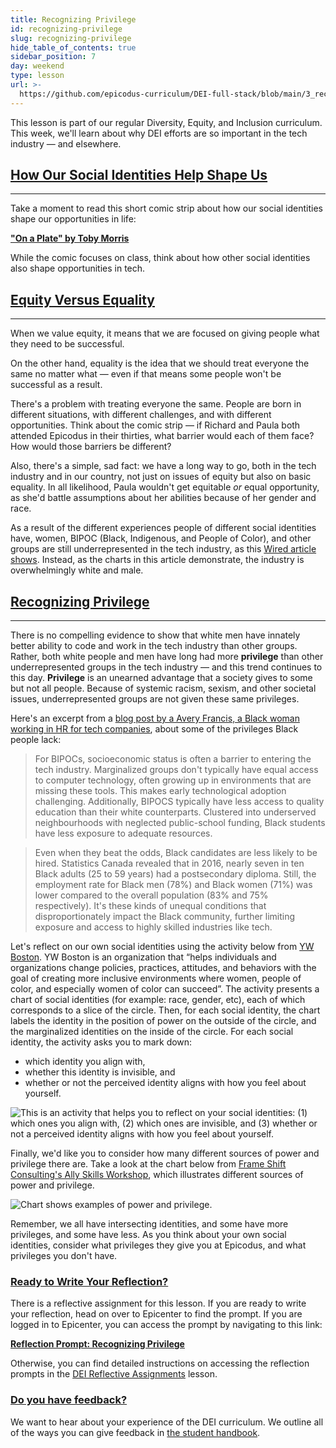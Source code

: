 ```yaml
---
title: Recognizing Privilege
id: recognizing-privilege
slug: recognizing-privilege
hide_table_of_contents: true
sidebar_position: 7
day: weekend
type: lesson
url: >-
  https://github.com/epicodus-curriculum/DEI-full-stack/blob/main/3_recognizing_privilege.md
---
```


This lesson is part of our regular Diversity, Equity, and Inclusion curriculum. This week, we'll learn about why DEI efforts are so important in the tech industry — and elsewhere.

## [How Our Social Identities Help Shape Us](#how-our-social-identities-help-shape-us)

---

Take a moment to read this short comic strip about how our social identities shape our opportunities in life:

**<span class="glyphicon glyphicon-link"></span> ["On a Plate" by Toby Morris](https://www.rnz.co.nz/news/the-wireless/373065/the-pencilsword-on-a-plate)** 

While the comic focuses on class, think about how other social identities also shape opportunities in tech.

## [Equity Versus Equality](#equity-versus-equality)

---

When we value equity, it means that we are focused on giving people what they need to be successful.

On the other hand, equality is the idea that we should treat everyone the same no matter what — even if that means some people won't be successful as a result.

There's a problem with treating everyone the same. People are born in different situations, with different challenges, and with different opportunities. Think about the comic strip — if Richard and Paula both attended Epicodus in their thirties, what barrier would each of them face? How would those barriers be different?

Also, there's a simple, sad fact: we have a long way to go, both in the tech industry and in our country, not just on issues of equity but also on basic equality. In all likelihood, Paula wouldn't get equitable _or_ equal opportunity, as she'd battle assumptions about her abilities because of her gender and race.

As a result of the different experiences people of different social identities have, women, BIPOC (Black, Indigenous, and People of Color), and other groups are still underrepresented in the tech industry, as this [Wired article shows](https://www.wired.com/story/five-years-tech-diversity-reports-little-progress/). Instead, as the charts in this article demonstrate, the industry is overwhelmingly white and male.

## [Recognizing Privilege](#recognizing-privilege)

---

There is no compelling evidence to show that white men have innately better ability to code and work in the tech industry than other groups. Rather, both white people and men have long had more **privilege** than other underrepresented groups in the tech industry — and this trend continues to this day. **Privilege** is an unearned advantage that a society gives to some but not all people. Because of systemic racism, sexism, and other societal issues, underrepresented groups are not given these same privileges.

Here's an excerpt from a [blog post by a Avery Francis, a Black woman working in HR for tech companies](https://blog.usejournal.com/the-black-experience-what-being-black-in-tech-really-feels-like-e3574ba28280), about some of the privileges Black people lack:

> For BIPOCs, socioeconomic status is often a barrier to entering the tech industry. Marginalized groups don't typically have equal access to computer technology, often growing up in environments that are missing these tools. This makes early technological adoption challenging. Additionally, BIPOCS typically have less access to quality education than their white counterparts. Clustered into underserved neighbourhoods with neglected public-school funding, Black students have less exposure to adequate resources.

> Even when they beat the odds, Black candidates are less likely to be hired. Statistics Canada revealed that in 2016, nearly seven in ten Black adults (25 to 59 years) had a postsecondary diploma. Still, the employment rate for Black men (78%) and Black women (71%) was lower compared to the overall population (83% and 75% respectively). It's these kinds of unequal conditions that disproportionately impact the Black community, further limiting exposure and access to highly skilled industries like tech.

Let's reflect on our own social identities using the activity below from [YW Boston](https://www.ywboston.org/about-us/). YW Boston is an organization that “helps individuals and organizations change policies, practices, attitudes, and behaviors with the goal of creating more inclusive environments where women, people of color, and especially women of color can succeed”. The activity presents a chart of social identities (for example: race, gender, etc), each of which corresponds to a slice of the circle. Then, for each social identity, the chart labels the identity in the position of power on the outside of the circle, and the marginalized identities on the inside of the circle. For each social identity, the activity asks you to mark down:

*  which identity you align with, 
*  whether this identity is invisible, and 
*  whether or not the perceived identity aligns with how you feel about yourself.

![This is an activity that helps you to reflect on your social identities: (1) which ones you align with, (2) which ones are invisible, and (3) whether or not a perceived identity aligns with how you feel about yourself.](https://learnhowtoprogram.s3.us-west-2.amazonaws.com/DEI-Images/Social-Identity-Activity-ywboston-1.png)

Finally, we'd like you to consider how many different sources of power and privilege there are. Take a look at the chart below from [Frame Shift Consulting's Ally Skills Workshop](https://frameshiftconsulting.com/ally-skills-workshop/), which illustrates different sources of power and privilege.

![Chart shows examples of power and privilege.](https://learnhowtoprogram.s3.us-west-2.amazonaws.com/DEI-Images/image3.png)

Remember, we all have intersecting identities, and some have more privileges, and some have less. As you think about your own social  identities, consider what privileges they give you at Epicodus, and what privileges you don't have.

### [Ready to Write Your Reflection?](#ready-to-write-your-reflection)

There is a reflective assignment for this lesson. If you are ready to write your reflection, head on over to Epicenter to find the prompt. If you are logged in to Epicenter, you can access the prompt by navigating to this link:

**<span class="glyphicon glyphicon-link"></span> [Reflection Prompt: Recognizing Privilege](https://epicenter.epicodus.com/journals?title=Recognizing+Privilege)** 

Otherwise, you can find detailed instructions on accessing the reflection prompts in the [DEI Reflective Assignments](https://new.learnhowtoprogram.com/pre-work/getting-started-at-epicodus/dei-reflective-assignments#finding-the-reflection-prompts) lesson.

### [Do you have feedback?](#do-you-have-feedback)

We want to hear about your experience of the DEI curriculum. We outline all of the ways you can give feedback in [the student handbook](https://new.learnhowtoprogram.com/student-handbook#giving-feedback).

